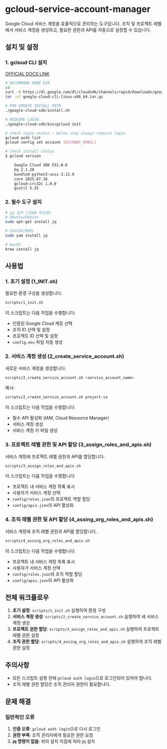 # gcloud-service-account-manager

Google Cloud 서비스 계정을 효율적으로 관리하는 도구입니다. 조직 및 프로젝트 레벨에서 서비스 계정을 생성하고, 필요한 권한과 API를 자동으로 설정할 수 있습니다.

## 설치 및 설정

### 1. gcloud CLI 설치
[OFFICIAL DOCS LINK](https://cloud.google.com/sdk/docs/install?hl=ko)

```bash
# RECOMMAND HOME DIR
cd
curl -O https://dl.google.com/dl/cloudsdk/channels/rapid/downloads/google-cloud-cli-linux-x86_64.tar.gz
tar -xf google-cloud-cli-linux-x86_64.tar.gz

# FOR UPDATE INSTALL PATH
./google-cloud-sdk/install.sh

# REQUIRE LOGIN
./google-cloud-sdk/bin/gcloud init

# check login status : below step always require login
gcloud auth list
gcloud config set account [ACCOUNT_EMAIL]
```

```bash
# check install status
$ gcloud version

    Google Cloud SDK 531.0.0
    bq 2.1.20
    bundled-python3-unix 3.12.9
    core 2025.07.18
    gcloud-crc32c 1.0.0
    gsutil 5.35
```

### 2. 필수 도구 설치

```bash
# jq 설치 (JSON 파싱용)
# Ubuntu/Debian
sudo apt-get install jq

# CentOS/RHEL
sudo yum install jq

# macOS
brew install jq
```

## 사용법

### 1. 초기 설정 (1_INIT.sh)
필요한 환경 구성을 생성합니다.

```bash
scripts/1_init.sh
```

이 스크립트는 다음 작업을 수행합니다:
- 인증된 Google Cloud 계정 선택
- 조직 ID 선택 및 설정
- 프로젝트 ID 선택 및 설정
- `config.env` 파일 자동 생성

### 2. 서비스 계정 생성 (2_create_service_account.sh)
새로운 서비스 계정을 생성합니다.

```bash
scripts/2_create_service_account.sh <service_account_name>
```

예시:
```bash
scripts/2_create_service_account.sh project-sa
```

이 스크립트는 다음 작업을 수행합니다:
- 필수 API 활성화 (IAM, Cloud Resource Manager)
- 서비스 계정 생성
- 서비스 계정 키 파일 생성

### 3. 프로젝트 레벨 권한 및 API 할당 (3_assign_roles_and_apis.sh)
서비스 계정에 프로젝트 레벨 권한과 API를 할당합니다.

```bash
scripts/3_assign_roles_and_apis.sh
```

이 스크립트는 다음 작업을 수행합니다:
- 프로젝트 내 서비스 계정 목록 표시
- 사용자가 서비스 계정 선택
- `config/roles.json`의 프로젝트 역할 할당
- `config/apis.json`의 API 활성화

### 4. 조직 레벨 권한 및 API 할당 (4_assing_org_roles_and_apis.sh)
서비스 계정에 조직 레벨 권한과 API를 할당합니다.

```bash
scripts/4_assing_org_roles_and_apis.sh
```

이 스크립트는 다음 작업을 수행합니다:
- 프로젝트 내 서비스 계정 목록 표시
- 사용자가 서비스 계정 선택
- `config/roles.json`의 조직 역할 할당
- `config/apis.json`의 API 활성화

## 전체 워크플로우

1. **초기 설정**: `scripts/1_init.sh` 실행하여 환경 구성
2. **서비스 계정 생성**: `scripts/2_create_service_account.sh` 실행하여 새 서비스 계정 생성
3. **프로젝트 권한 할당**: `scripts/3_assign_roles_and_apis.sh` 실행하여 프로젝트 레벨 권한 설정
4. **조직 권한 할당**: `scripts/4_assing_org_roles_and_apis.sh` 실행하여 조직 레벨 권한 설정

## 주의사항

- 모든 스크립트 실행 전에 `gcloud auth login`으로 로그인되어 있어야 합니다.
- 조직 레벨 권한 할당은 조직 관리자 권한이 필요합니다.

## 문제 해결

### 일반적인 오류

1. **인증 오류**: `gcloud auth login`으로 다시 로그인
2. **권한 부족**: 조직 관리자에게 필요한 권한 요청
3. **jq 명령어 없음**: 위의 설치 지침에 따라 jq 설치
